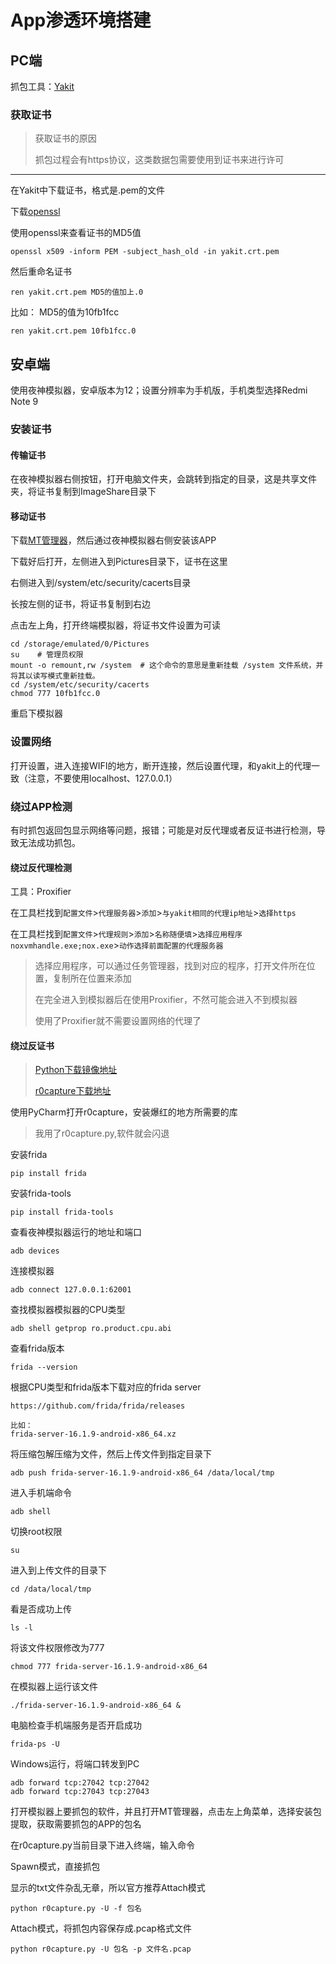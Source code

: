 # App渗透环境搭建

## PC端

抓包工具：[Yakit](https://www.yaklang.com/)

### 获取证书

>获取证书的原因
>
>抓包过程会有https协议，这类数据包需要使用到证书来进行许可

---
在Yakit中下载证书，格式是.pem的文件

下载[openssl](https://slproweb.com/products/Win32OpenSSL.html)

使用openssl来查看证书的MD5值

    openssl x509 -inform PEM -subject_hash_old -in yakit.crt.pem
    
然后重命名证书

    ren yakit.crt.pem MD5的值加上.0
    
 比如：
 MD5的值为10fb1fcc
    
    ren yakit.crt.pem 10fb1fcc.0
    
## 安卓端

使用夜神模拟器，安卓版本为12；设置分辨率为手机版，手机类型选择Redmi Note 9

### 安装证书

#### 传输证书

在夜神模拟器右侧按钮，打开电脑文件夹，会跳转到指定的目录，这是共享文件夹，将证书复制到ImageShare目录下

#### 移动证书

下载[MT管理器](https://coolapk.com/apk/bin.mt.plus)，然后通过夜神模拟器右侧安装该APP

下载好后打开，左侧进入到Pictures目录下，证书在这里

右侧进入到/system/etc/security/cacerts目录

长按左侧的证书，将证书复制到右边

点击左上角，打开终端模拟器，将证书文件设置为可读

    cd /storage/emulated/0/Pictures
    su    # 管理员权限
    mount -o remount,rw /system  # 这个命令的意思是重新挂载 /system 文件系统，并将其以读写模式重新挂载。
    cd /system/etc/security/cacerts
    chmod 777 10fb1fcc.0

重启下模拟器
  
### 设置网络

打开设置，进入连接WIFI的地方，断开连接，然后设置代理，和yakit上的代理一致（注意，不要使用localhost、127.0.0.1）

### 绕过APP检测

有时抓包返回包显示网络等问题，报错；可能是对反代理或者反证书进行检测，导致无法成功抓包。

#### 绕过反代理检测

工具：Proxifier

在工具栏找到`配置文件`>`代理服务器`>`添加`>`与yakit相同的代理ip地址`>`选择https`

在工具栏找到`配置文件`>`代理规则`>`添加`>`名称随便填`>`选择应用程序noxvmhandle.exe;nox.exe`>`动作选择前面配置的代理服务器`

> 选择应用程序，可以通过任务管理器，找到对应的程序，打开文件所在位置，复制所在位置来添加
>
> 在完全进入到模拟器后在使用Proxifier，不然可能会进入不到模拟器
>
> 使用了Proxifier就不需要设置网络的代理了

#### 绕过反证书

> [Python下载镜像地址](https://mirrors.huaweicloud.com/python/)
>
>[r0capture下载地址](https://github.com/r0ysue/r0capture)

使用PyCharm打开r0capture，安装爆红的地方所需要的库

> 我用了r0capture.py,软件就会闪退

安装frida

    pip install frida
    
安装frida-tools

    pip install frida-tools

查看夜神模拟器运行的地址和端口

    adb devices 
    
连接模拟器    

    adb connect 127.0.0.1:62001
    
查找模拟器模拟器的CPU类型

    adb shell getprop ro.product.cpu.abi
    
查看frida版本

    frida --version
    
根据CPU类型和frida版本下载对应的frida server

    https://github.com/frida/frida/releases
    
    比如：
    frida-server-16.1.9-android-x86_64.xz 

将压缩包解压缩为文件，然后上传文件到指定目录下

    adb push frida-server-16.1.9-android-x86_64 /data/local/tmp
    
进入手机端命令

    adb shell
    
切换root权限

    su
    
进入到上传文件的目录下

    cd /data/local/tmp

看是否成功上传

    ls -l
    
将该文件权限修改为777

    chmod 777 frida-server-16.1.9-android-x86_64
    
在模拟器上运行该文件

    ./frida-server-16.1.9-android-x86_64 &
    
电脑检查手机端服务是否开启成功

    frida-ps -U
    
Windows运行，将端口转发到PC

    adb forward tcp:27042 tcp:27042
    adb forward tcp:27043 tcp:27043
    
打开模拟器上要抓包的软件，并且打开MT管理器，点击左上角菜单，选择安装包提取，获取需要抓包的APP的包名

在r0capture.py当前目录下进入终端，输入命令

Spawn模式，直接抓包

显示的txt文件杂乱无章，所以官方推荐Attach模式

    python r0capture.py -U -f 包名
    
Attach模式，将抓包内容保存成.pcap格式文件
    
    python r0capture.py -U 包名 -p 文件名.pcap
